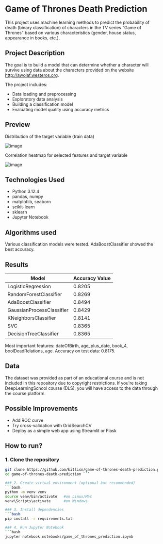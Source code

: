 # Game of Thrones Death Prediction

This project uses machine learning methods to predict the probability of death (binary classification) of characters in the TV series “Game of Thrones” based on various characteristics (gender, house status, appearance in books, etc.).

## Project Description

The goal is to build a model that can determine whether a character will survive using data about the characters provided on the website http://awoiaf.westeros.org.

The project includes:
- Data loading and preprocessing
- Exploratory data analysis
- Building a classification model
- Evaluating model quality using accuracy metrics

## Preview

Distribution of the target variable (train data)

![image](https://github.com/user-attachments/assets/465bd4b3-2fe4-4c70-84c9-3ea0668ed936)

Correlation heatmap for selected features and target variable

![image](https://github.com/user-attachments/assets/b9f23ce0-9b88-422e-a810-ff3aa5340da8)


## Technologies Used

- Python 3.12.4
- pandas, numpy
- matplotlib, seaborn
- scikit-learn
- sklearn
- Jupyter Notebook

## Algorithms used

Various classification models were tested. AdaBoostClassifier showed the best accuracy.

## Results 
| Model    | Accuracy Value |
| -------- | -----          |
| LogisticRegression | 0.8205 |
| RandomForestClassifier | 0.8269 |
| AdaBoostClassifier  | 0.8494 |
| GaussianProcessClassifier  | 0.8429 |
| KNeighborsClassifier  | 0.8141 |
| SVC  | 0.8365 |
| DecisionTreeClassifier  | 0.8365 |

Most important features: dateOfBirth, age_plus_date, book_4, boolDeadRelations, age.
Accuracy on test data: 0.8175.

## Data
The dataset was provided as part of an educational course and is not included in this repository due to copyright restrictions.
If you're taking DeepLearningSchool course (DLS), you will have access to the data through the course platform.


## Possible Improvements
- Add ROC curve 
- Try cross-validation with GridSearchCV
- Deploy as a simple web app using Streamlit or Flask

## How to run?


### 1. Clone the repository
```bash
git clone https://github.com/kitlisn/game-of-thrones-death-prediction.git
cd game-of-thrones-death-prediction ```

### 2. Create virtual environment (optional but recommended)
```bash
python -m venv venv
source venv/bin/activate   #on Linux/Mac
venv\Scripts\activate      #on Windows

### 3. Install dependencies
```bash
pip install -r requirements.txt

### 4. Run Jupyter Notebook
```bash
jupyter notebook notebooks/game_of_thrones_prediction.ipynb







